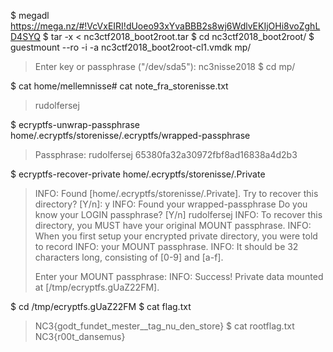 $ megadl https://mega.nz/#!VcVxEIRI!dUoeo93xYvaBBB2s8wj6WdlvEKIjOHi8voZghLD4SYQ
$ tar -x < nc3ctf2018_boot2root.tar
$ cd nc3ctf2018_boot2root/
$ guestmount --ro -i -a nc3ctf2018_boot2root-cl1.vmdk mp/
> Enter key or passphrase ("/dev/sda5"): nc3nisse2018
$ cd mp/

$ cat home/mellemnisse# cat note_fra_storenisse.txt
> rudolfersej

$ ecryptfs-unwrap-passphrase home/.ecryptfs/storenisse/.ecryptfs/wrapped-passphrase
> Passphrase: rudolfersej
> 65380fa32a30972fbf8ad16838a4d2b3

$ ecryptfs-recover-private home/.ecryptfs/storenisse/.Private
> INFO: Found [home/.ecryptfs/storenisse/.Private].
> Try to recover this directory? [Y/n]: y
> INFO: Found your wrapped-passphrase
> Do you know your LOGIN passphrase? [Y/n] rudolfersej
> INFO: To recover this directory, you MUST have your original MOUNT passphrase.
> INFO: When you first setup your encrypted private directory, you were told to record
> INFO: your MOUNT passphrase.
> INFO: It should be 32 characters long, consisting of [0-9] and [a-f].
> 
> Enter your MOUNT passphrase: 
> INFO: Success!  Private data mounted at [/tmp/ecryptfs.gUaZ22FM].

$ cd /tmp/ecryptfs.gUaZ22FM
$ cat flag.txt
> NC3{godt_fundet_mester__tag_nu_den_store}
$ cat rootflag.txt
> NC3{r00t_dansemus}
